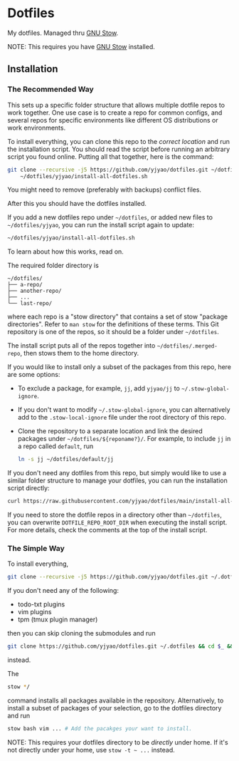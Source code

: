 # Dotfiles

My dotfiles. Managed thru [GNU Stow][stow].

NOTE:
This requires you have [GNU Stow][stow] installed.

## Installation

### The Recommended Way

This sets up a specific folder structure
that allows multiple dotfile repos to work together.
One use case is to create a repo for common configs,
and several repos for specific environments
like different OS distributions
or work environments.

To install everything,
you can clone this repo to the *correct location*
and run the installation script.
You should read the script before running an arbitrary script you found online.
Putting all that together,
here is the command:

```bash
git clone --recursive -j5 https://github.com/yjyao/dotfiles.git ~/dotfiles/yjyao &&
    ~/dotfiles/yjyao/install-all-dotfiles.sh
```

You might need to remove (preferably with backups) conflict files.

After this you should have the dotfiles installed.

If you add a new dotfiles repo under `~/dotfiles`,
or added new files to `~/dotfiles/yjyao`,
you can run the install script again to update:

```bash
~/dotfiles/yjyao/install-all-dotfiles.sh
```

To learn about how this works,
read on.

The required folder directory is

```
~/dotfiles/
├── a-repo/
├── another-repo/
├── ...
└── last-repo/
```

where each repo is a "stow directory"
that contains a set of stow "package directories".
Refer to `man stow` for the definitions of these terms.
This Git repository is one of the repos,
so it should be a folder under `~/dotfiles`.

The install script puts all of the repos together
into `~/dotfiles/.merged-repo`,
then stows them to the home directory.

If you would like to install only a subset of the packages from this repo,
here are some options:

-   To exclude a package, for example, `jj`,
    add `yjyao/jj` to `~/.stow-global-ignore`.

-   If you don't want to modify `~/.stow-global-ignore`,
    you can alternatively add to the `.stow-local-ignore` file
    under the root directory of this repo.

-   Clone the repository to a separate location
    and link the desired packages under `~/dotfiles/${reponame?}/`.
    For example,
    to include `jj` in a repo called `default`, run
    ```bash
    ln -s jj ~/dotfiles/default/jj
    ```

If you don't need any dotfiles from this repo,
but simply would like to use a similar folder structure
to manage your dotfiles,
you can run the installation script directly:

```bash
curl https://raw.githubusercontent.com/yjyao/dotfiles/main/install-all-dotfiles.sh | bash
```

If you need to store the dotfile repos
in a directory other than `~/dotfiles`,
you can overwrite `DOTFILE_REPO_ROOT_DIR`
when executing the install script.
For more details,
check the comments at the top
of the install script.

### The Simple Way

To install everything,

```bash
git clone --recursive -j5 https://github.com/yjyao/dotfiles.git ~/.dotfiles && cd $_ && stow */
```

If you don't need any of the following:

- todo-txt plugins
- vim plugins
- tpm (tmux plugin manager)

then you can skip cloning the submodules and run

```bash
git clone https://github.com/yjyao/dotfiles.git ~/.dotfiles && cd $_ && stow */
```

instead.

The

```bash
stow */
```

command
installs all packages
available in the repository.
Alternatively,
to install a subset of packages of your selection,
go to the dotfiles directory and run

```bash
stow bash vim ... # Add the pacakges your want to install.
```

NOTE:
This requires your dotfiles directory to be
*directly* under home.
If it's not directly under your home,
use `stow -t ~ ...` instead.

[stow]: https://www.gnu.org/software/stow/
